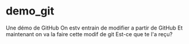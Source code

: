 
# demo_git
Une démo de GitHub
On estv entrain de modifier a partir de GitHub
Et maintenant on va la faire cette modif de git
Est-ce que te l'a reçu?
